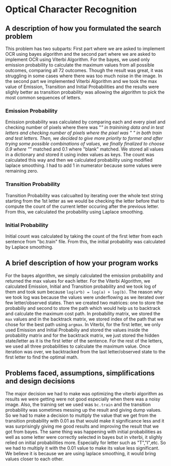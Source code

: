 # Optical Character Recognition

## A description of how you formulated the search problem
This problem has two subparts: First part where we are asked to implement OCR using bayes algorithm and the second part where we are asked to implement OCR using Viterbi Algorithm. For the bayes, we used only emission probability to calculate the maximum values from all possible outcomes, comparing all 72 outcomes. Though the result was great, it was struggling in some cases where there was too much noise in the image. In the second part we implemented Viterbi Algorithm and we took the max value of Emission, Transition and Initial Probabilities and the results were slighly better as transition probability was allowing the algorithm to pick the most common sequences of letters.

### Emission Probability
Emission probability was calculated by comparing each and every pixel and checking number of pixels where there was "*" in trainining data and in test letters and checking number of pixels where the pixel was " " in both train and test letters. Then, we decided to give more priority to former and after trying some possible combinations of values, we finally finalized to choose 0.9 where "*" matched and 0.1 where "blank" matched. We stored all values in a dictionary and stored it using index values as keys.
The count was calculated this way and then we calculated probability using modified laplace smoothing. I had to add 1 in numerator because some values were remaining zero.

### Transition Probability
Transition Probability was calcualted by iterating over the whole text string starting from the 1st letter as we would be checking the letter before that to compute the count of the current letter occuring after the previous letter. From this, we calculated the probability using Laplace smoothing.

### Initial Probability
Initial count was calculated by taking the count of the first letter from each sentence from "bc.train" file. From this, the initial probability was calculated by Laplace smoothing.

## A brief description of how your program works
For the bayes algorithm, we simply calculated the emission probability and returned the max values for each letter. For the Viterbi Algorithm, we calculated Emission, Initial and Transition probability and we took log of them and took sum because `log(a*b) = log(a) + log(b)`. The reason why we took log was because the values were underflowing as we iterated over few letter/observed states. Then we created two matrices: one to store the probabiliy and second to store the path which would help us to backtrack and calculate the maximum cost path. In probability matrix, we stored the `max` values and in the backtrack matrix, we stored index of the path that we chose for the best path using `argmax`. In Viterbi, for the first letter, we only used Emission and Initial Probabiliy and stored the values inside the probability matrix and for the backtrack matrix, we just stored the hidden state/letter as it is the first letter of the sentence. For the rest of the letters, we used all three probabilities to calculate the maximum value. Once iteration was over, we backtracked from the last letter/observed state to the first letter to find the optimal math. 

## Problems faced, assumptions, simplifications and design decisions
The major decision we had to make was optimizing the viterbi algorithm as results we were getting were not good especially when there was a noisy image. Also, the training set we used was `bc.train` and the transition probability was sometimes messing up the result and giving dump values. So we had to make a decision to multiply the value that we get from the transition probability with 0.01 as that would make it significance less and it was surprisingly giving me good results and improving the result that we got from bayes. The same thing was happening with initial probabilities as well as some letter were correctly selected in bayes but in viterbi, it slighly relied on initial probabilities more. Especially for letter such as "T","I",etc. So we had to multiply it with the 0.01 value to make its value less significant. We believe it is because we are using laplace smoothing, it would bring values closer to each other. 

